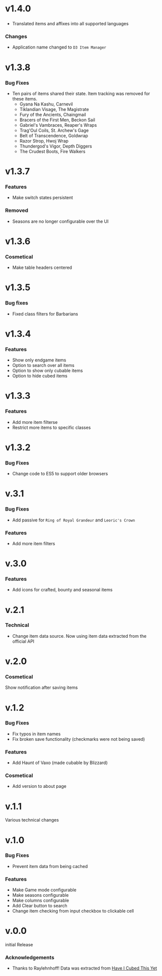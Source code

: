 # v1.4.0

###

* Translated items and affixes into all supported languages

### Changes

* Application name changed to ``D3 Item Manager``

# v1.3.8

### Bug Fixes

* Ten pairs of items shared their state. Item tracking was removed for these items.
  * Gyana Na Kashu, Carnevil
  * Tiklandian Visage, The Magistrate
  * Fury of the Ancients, Chaingmail
  * Bracers of the First Men, Beckon Sail
  * Gabriel's Vambraces, Reaper's Wraps
  * Trag'Oul Coils, St. Archew's Gage
  * Belt of Transcendence, Goldwrap
  * Razor Strop, Hwoj Wrap
  * Thundergod's Vigor, Depth Diggers
  * The Crudest Boots, Fire Walkers

# v1.3.7

### Features

* Make switch states persistent

### Removed

* Seasons are no longer configurable over the UI

# v1.3.6

### Cosmetical

* Make table headers centered

# v1.3.5

### Bug fixes

* Fixed class filters for Barbarians

# v1.3.4

### Features

* Show only endgame items
* Option to search over all items
* Option to show only cubable items
* Option to hide cubed items

# v1.3.3

### Features

* Add more item filterse
* Restrict more items to specific classes

# v1.3.2

### Bug Fixes

* Change code to ES5 to support older browsers

# v.3.1

### Bug Fixes

* Add passive for ``Ring of Royal Grandeur`` and ``Leoric's Crown``

### Features

* Add more item filters

# v.3.0

### Features

* Add icons for crafted, bounty and seasonal items

# v.2.1

### Technical

* Change item data source. Now using item data extracted from the official API

# v.2.0

### Cosmetical

Show notification after saving items

# v.1.2

### Bug Fixes

* Fix typos in item names
* Fix broken save functionality (checkmarks were not being saved)

### Features

* Add Haunt of Vaxo (made cubable by Blizzard)

### Cosmetical

* Add version to about page

# v.1.1

Various technical changes

# v.1.0

### Bug Fixes

* Prevent item data from being cached

### Features

* Make Game mode configurable
* Make seasons configurable
* Make columns configurable
* Add Clear button to search
* Change item checking from input checkbox to clickable cell

# v.0.0

initial Release

### Acknowledgements

* Thanks to Raylehnhoff! Data was extracted from [Have I Cubed This Yet](http://raylehnhoff.github.io/Have-I-Cubed-This-Yet/)
